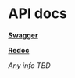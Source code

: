# API docs

**[Swagger](https://api.exfreedomist.com/docs)**

**[Redoc](https://api.exfreedomist.com/redoc)**



_Any info TBD_


